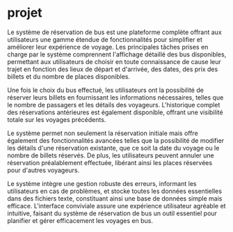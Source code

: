 # projet
Le système de réservation de bus est une plateforme complète offrant aux utilisateurs une gamme étendue de fonctionnalités pour simplifier et améliorer leur expérience de voyage. Les principales tâches prises en charge par le système comprennent l'affichage détaillé des bus disponibles, permettant aux utilisateurs de choisir en toute connaissance de cause leur trajet en fonction des lieux de départ et d'arrivée, des dates, des prix des billets et du nombre de places disponibles.

Une fois le choix du bus effectué, les utilisateurs ont la possibilité de réserver leurs billets en fournissant les informations nécessaires, telles que le nombre de passagers et les détails des voyageurs. L'historique complet des réservations antérieures est également disponible, offrant une visibilité totale sur les voyages précédents.

Le système permet non seulement la réservation initiale mais offre également des fonctionnalités avancées telles que la possibilité de modifier les détails d'une réservation existante, que ce soit la date du voyage ou le nombre de billets réservés. De plus, les utilisateurs peuvent annuler une réservation préalablement effectuée, libérant ainsi les places réservées pour d'autres voyageurs.

Le système intègre une gestion robuste des erreurs, informant les utilisateurs en cas de problèmes, et stocke toutes les données essentielles dans des fichiers texte, constituant ainsi une base de données simple mais efficace. L'interface conviviale assure une expérience utilisateur agréable et intuitive, faisant du système de réservation de bus un outil essentiel pour planifier et gérer efficacement les voyages en bus.
